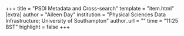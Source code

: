 +++
title = "PSDI Metadata and Cross-search"
template = "item.html"
[extra]
author = "Aileen Day"
institution = "Physical Sciences Data Infrastructure; University of Southampton"
author_url = ""
time = "11:25 BST"
highlight = false
+++